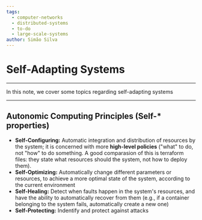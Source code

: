 ```yaml
---
tags:
  - computer-networks
  - distributed-systems
  - to-do
  - large-scale-systems
author: Simão Silva
---
```


# Self-Adapting Systems

---
In this note, we cover some topics regarding self-adapting systems

---

## Autonomic Computing Principles (Self-* properties)

- **Self-Configuring:** Automatic integration and distribution of resources by the system; it is concerned with more **high-level policies** ("what" to do, not "how" to do something. A good comparasion of this is terraform files: they state what resources should the system, not how to deploy them).
- **Self-Optimizing:** Automatically change different parameters or resources, to achieve a more optimal state of the system, according to the current environment
- **Self-Healing:** Detect when faults happen in the system's resources, and have the ability to automatically recover from them (e.g., if a container belonging to the system fails, automatically create a new one)
- **Self-Protecting:** Indentify and protect against attacks